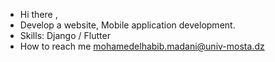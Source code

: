 - Hi there ,
- Develop a website, Mobile application development.
- Skills: Django / Flutter
- How to reach me mohamedelhabib.madani@univ-mosta.dz

